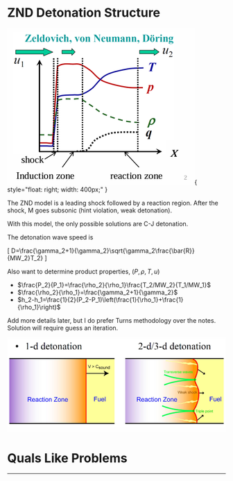 # ZND Detonation Structure

![Poopy](images\znd.png){ style="float: right; width: 400px;" }

The ZND model is a leading shock followed by a reaction region. After the shock, M goes subsonic (hint violation, weak detonation).

With this model, the only possible solutions are C-J detonation.

The detonation wave speed is

\[
D=\frac{\gamma_2+1}{\gamma_2}\sqrt{\gamma_2\frac{\bar{R}}{MW_2}T_2}
\]

Also want to determine product properties, ($P,\rho,T,u$)

- $\frac{P_2}{P_1}=\frac{\rho_2}{\rho_1}\frac{T_2/MW_2}{T_1/MW_1}$
- $\frac{\rho_2}{\rho_1}=\frac{\gamma_2+1}{\gamma_2}$
- $h_2-h_1=\frac{1}{2}(P_2-P_1)\left(\frac{1}{\rho_1}+\frac{1}{\rho_1}\right)$

Add more details later, but I do prefer Turns methodology over the notes. Solution will require guess an iteration.

![Poopy](images\znd2.png)

# Quals Like Problems
---